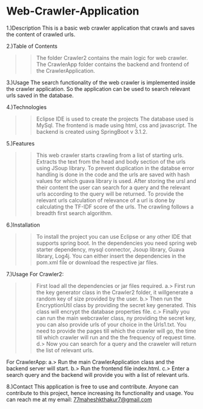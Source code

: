 # Web-Crawler-Application
1.)Description
  This is a basic web crawler application that crawls and saves the content of crawled urls.

2.)Table of Contents
  >> The folder Crawler2 contains the main logic for web crawler.
  >> The CrawlerApp folder contains the backend and frontend of the CrawlerApplication.

3.)Usage
  The search functionality of the web crawler is implemented inside the crawler application. So the application can be used to search relevant urls saved in the      database.

4.)Technologies 
  >> Eclipse IDE is used to create the projects
  >> The database used is MySql.
  >> The frontend is made using html, css and javascript.
  >> The backend is created using SpringBoot v 3.1.2.
  
5.)Features
  >> This web crawler starts crawling from a list of starting urls.
  >> Extracts the text from the head and body section of the urls using JSoup library.
  >> To prevent duplication in the databse error handling is done in the code and the urls are saved with hash values for which guava library is used.
  >> After storing the ursl and their content the user can search for a query and the relevant urls according to the query will be returned.
  >> To provide the relevant urls calculation of relevance of a url is done by calculating the TF-IDF score of the urls.
  >> The crawling follows a breadth first search algorithm.

6.)Installation
  >> To install the project you can use Eclipse or any other IDE that supports spring boot.
  >> In the dependencies you need spring web starter dependency, mysql connector, Jsoup library, Guava library, Log4j. You can either insert the dependencies in         the pom.xml file or download the respective jar files.

7.)Usage
  For Crawler2:
  >> First load all the dependencies or jar files required.
  a.> First run the key generator class in the Crawler2 folder, it willgenerate a random key of size provided by the user.
  b.> Then run the EncryptionUtil class by providing the secret key generated. This class will encrypt the database properties file.
  c.> Finally you can run the main webcrawler class, ny providing the secret key, you can also provide urls of your choice in the Urls1.txt. You need to provide          the pages till which the crawler will go, the time till which crawler will run and the the frequency of request time.
  d.> Now you can search for a query and the craweler will return the list of relevant urls.

  For CrawlerApp: 
  a.> Run the main CrawlerApplication class and the backend server will start.
  b.> Run the frontend file index.html.
  c.> Enter a search query and the backend will provide you with a list of relevant urls.
  
8.)Contact
 This application is free to use and contribute. Anyone can contribute to this project, hence increasing its functionality and usage. 
 You can reach me at my email: 77maheshkthakur7@gmail.com
